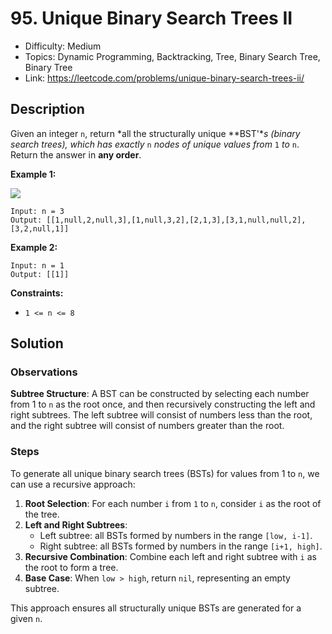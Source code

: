 # 95. Unique Binary Search Trees II

- Difficulty: Medium
- Topics: Dynamic Programming, Backtracking, Tree, Binary Search Tree, Binary Tree
- Link: https://leetcode.com/problems/unique-binary-search-trees-ii/

## Description

Given an integer `n`, return *all the structurally unique **BST'**s (binary search trees), which has exactly* `n` *nodes of unique values from* `1` *to* `n`. Return the answer in **any order**.

**Example 1:**

![](https://assets.leetcode.com/uploads/2021/01/18/uniquebstn3.jpg)

```
Input: n = 3
Output: [[1,null,2,null,3],[1,null,3,2],[2,1,3],[3,1,null,null,2],[3,2,null,1]]
```

**Example 2:**

```
Input: n = 1
Output: [[1]]
```

**Constraints:**

- `1 <= n <= 8`

## Solution

### Observations

**Subtree Structure**: A BST can be constructed by selecting each number from 1 to `n` as the root once, and then recursively constructing the left and right subtrees. The left subtree will consist of numbers less than the root, and the right subtree will consist of numbers greater than the root.

### Steps

To generate all unique binary search trees (BSTs) for values from 1 to `n`, we can use a recursive approach:

1. **Root Selection**: For each number `i` from `1` to `n`, consider `i` as the root of the tree.
2. **Left and Right Subtrees**:
   - Left subtree: all BSTs formed by numbers in the range `[low, i-1]`.
   - Right subtree: all BSTs formed by numbers in the range `[i+1, high]`.
3. **Recursive Combination**: Combine each left and right subtree with `i` as the root to form a tree.
4. **Base Case**: When `low > high`, return `nil`, representing an empty subtree.

This approach ensures all structurally unique BSTs are generated for a given `n`.
